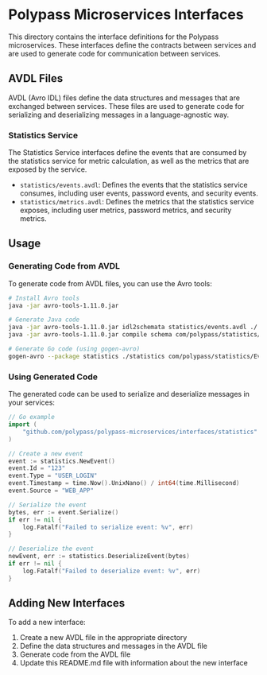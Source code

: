 # Polypass Microservices Interfaces

This directory contains the interface definitions for the Polypass microservices. These interfaces define the contracts between services and are used to generate code for communication between services.

## AVDL Files

AVDL (Avro IDL) files define the data structures and messages that are exchanged between services. These files are used to generate code for serializing and deserializing messages in a language-agnostic way.

### Statistics Service

The Statistics Service interfaces define the events that are consumed by the statistics service for metric calculation, as well as the metrics that are exposed by the service.

- `statistics/events.avdl`: Defines the events that the statistics service consumes, including user events, password events, and security events.
- `statistics/metrics.avdl`: Defines the metrics that the statistics service exposes, including user metrics, password metrics, and security metrics.

## Usage

### Generating Code from AVDL

To generate code from AVDL files, you can use the Avro tools:

```bash
# Install Avro tools
java -jar avro-tools-1.11.0.jar

# Generate Java code
java -jar avro-tools-1.11.0.jar idl2schemata statistics/events.avdl ./
java -jar avro-tools-1.11.0.jar compile schema com/polypass/statistics/Event.avsc com/polypass/statistics/UserLoginEvent.avsc ... ./

# Generate Go code (using gogen-avro)
gogen-avro --package statistics ./statistics com/polypass/statistics/Event.avsc com/polypass/statistics/UserLoginEvent.avsc ...
```

### Using Generated Code

The generated code can be used to serialize and deserialize messages in your services:

```go
// Go example
import (
    "github.com/polypass/polypass-microservices/interfaces/statistics"
)

// Create a new event
event := statistics.NewEvent()
event.Id = "123"
event.Type = "USER_LOGIN"
event.Timestamp = time.Now().UnixNano() / int64(time.Millisecond)
event.Source = "WEB_APP"

// Serialize the event
bytes, err := event.Serialize()
if err != nil {
    log.Fatalf("Failed to serialize event: %v", err)
}

// Deserialize the event
newEvent, err := statistics.DeserializeEvent(bytes)
if err != nil {
    log.Fatalf("Failed to deserialize event: %v", err)
}
```

## Adding New Interfaces

To add a new interface:

1. Create a new AVDL file in the appropriate directory
2. Define the data structures and messages in the AVDL file
3. Generate code from the AVDL file
4. Update this README.md file with information about the new interface
